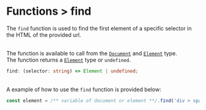 # Functions > find
The `find` function is used to find the first element of a specific selector in the HTML of the provided url. 

\
The function is available to call from the [`Document`](/types#Document) and [`Element`](/types#Element) type. \
The function returns a [`Element`](/types#Element) type or `undefined`.
```typescript
find: (selector: string) => Element | undefined;
```

\
A example of how to use the `find` function is provided below:
```typescript
const element = /** variable of document or element **/.find('div > span');
```
